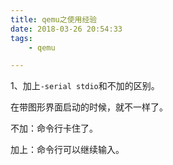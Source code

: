 ```yaml
---
title: qemu之使用经验
date: 2018-03-26 20:54:33
tags:
	- qemu

---
```




1、加上`-serial stdio`和不加的区别。

在带图形界面启动的时候，就不一样了。

不加：命令行卡住了。

加上：命令行可以继续输入。



